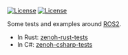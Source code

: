 [![License](https://img.shields.io/badge/License-EPL%202.0-blue)](https://choosealicense.com/licenses/epl-2.0/)
[![License](https://img.shields.io/badge/License-Apache%202.0-blue.svg)](https://opensource.org/licenses/Apache-2.0)

Some tests and examples around [ROS2](https://index.ros.org/doc/ros2/).

 - In Rust: [zenoh-rust-tests](https://github.com/JEnoch/ROS2-playground/tree/master/zenoh-rust-tests)
 - In C#: [zenoh-csharp-tests](https://github.com/JEnoch/ROS2-playground/tree/master/zenoh-csharp-tests)
